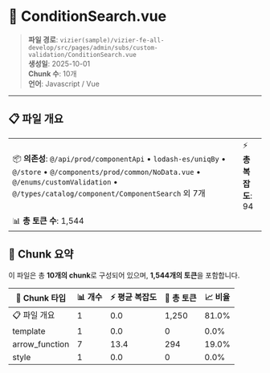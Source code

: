 # 📄 ConditionSearch.vue

> **파일 경로**: `vizier(sample)/vizier-fe-all-develop/src/pages/admin/subs/custom-validation/ConditionSearch.vue`  
> **생성일**: 2025-10-01  
> **Chunk 수**: 10개  
> **언어**: Javascript / Vue
---





## 📋 파일 개요

| | |
|--|--|
| 📦 **의존성**: `@/api/prod/componentApi` • `lodash-es/uniqBy` • `@/store` • `@/components/prod/common/NoData.vue` • `@/enums/customValidation` • `@/types/catalog/component/ComponentSearch` 외 7개 | ⚡ **총 복잡도**: 94 |
| 📊 **총 토큰 수**: 1,544 |  |






## 🧩 Chunk 요약

이 파일은 총 **10개의 chunk**로 구성되어 있으며, **1,544개의 토큰**을 포함합니다.

| 🧩 Chunk 타입 | 📊 개수 | ⚡ 평균 복잡도 | 📝 총 토큰 | 📈 비율 |
|---------------|--------|-------------|----------|--------|
| 📋 파일 개요 | 1 | 0.0 | 1,250 | 81.0% |
| template | 1 | 0.0 | 0 | 0.0% |
| arrow_function | 7 | 13.4 | 294 | 19.0% |
| style | 1 | 0.0 | 0 | 0.0% |

